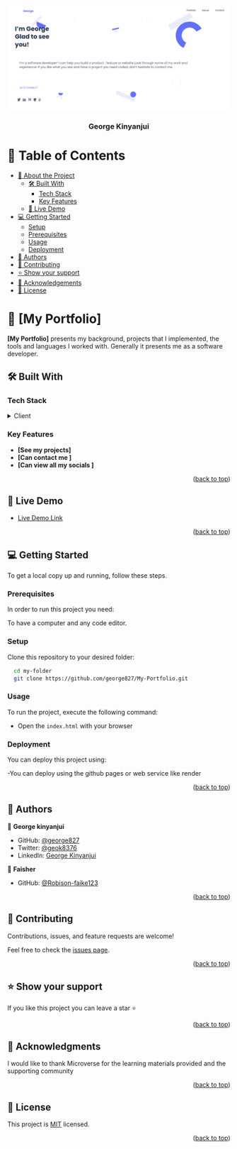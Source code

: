 <a name="readme-top"></a>

<div align="center">
  <!-- You are encouraged to replace this logo with your own! Otherwise you can also remove it. -->
  <img src="img/projectindex.png" alt="project" width="700"  height="auto" />
  <br/>

  <h3><b>George Kinyanjui </b></h3>

</div>

# 📗 Table of Contents

- [📖 About the Project](#about-project)
  - [🛠 Built With](#built-with)
    - [Tech Stack](#tech-stack)
    - [Key Features](#key-features)
  - [🚀 Live Demo](#live-demo)
- [💻 Getting Started](#getting-started)
  - [Setup](#setup)
  - [Prerequisites](#prerequisites)
  - [Usage](#usage)
  - [Deployment](#deployment)
- [👥 Authors](#authors)
- [🤝 Contributing](#contributing)
- [⭐️ Show your support](#support)
- [🙏 Acknowledgements](#acknowledgements)
- [📝 License](#license)

<!-- PROJECT DESCRIPTION -->

# 📖 [My Portfolio] <a name="about-project"></a>

**[My Portfolio]**  presents my background, projects that I implemented, the tools and languages I worked with. Generally it presents me as a software developer.

## 🛠 Built With <a name="built-with"></a>

### Tech Stack <a name="tech-stack"></a>

<details>
  <summary>Client</summary>
  <ul>
    <li><a href="https://www.javascript.com/">JavaScript</a></li>
  </ul>
</details>

<!-- Features -->

### Key Features <a name="key-features"></a>

- **[See my projects]**
- **[Can contact me ]**
- **[Can view all my socials ]**

<p align="right">(<a href="#readme-top">back to top</a>)</p>

<!-- LIVE DEMO -->

## 🚀 Live Demo <a name="live-demo"></a>


- [Live Demo Link](https://george827.github.io/My-Portfolio/)

<p align="right">(<a href="#readme-top">back to top</a>)</p>

<!-- GETTING STARTED -->

## 💻 Getting Started <a name="getting-started"></a>

To get a local copy up and running, follow these steps.

### Prerequisites

In order to run this project you need:

To have a computer and any code editor.

### Setup

Clone this repository to your desired folder:

```sh
  cd my-folder
  git clone https://github.com/george827/My-Portfolio.git
```


### Usage

To run the project, execute the following command:

- Open the `index.html` with your browser

### Deployment

You can deploy this project using:

-You can deploy using the github pages or web service like render

<p align="right">(<a href="#readme-top">back to top</a>)</p>

<!-- AUTHORS -->

## 👥 Authors <a name="authors"></a>

👤 **George kinyanjui**

- GitHub: [@george827](https://github.com/george827)
- Twitter: [@geok8376](https://twitter.com/geok8376)
- LinkedIn: [George Kinyanjui](https://www.linkedin.com/in/georgekinyanjui/)

👤 **Faisher**

- GitHub: [@Robison-faike123](https://github.com/Robison-faike123)

<p align="right">(<a href="#readme-top">back to top</a>)</p>

<!-- CONTRIBUTING -->

## 🤝 Contributing <a name="contributing"></a>

Contributions, issues, and feature requests are welcome!

Feel free to check the [issues page](https://github.com/george827/My-Portfolio/issues).

<p align="right">(<a href="#readme-top">back to top</a>)</p>

<!-- SUPPORT -->

## ⭐️ Show your support <a name="support"></a>


If you like this project you can leave a star ⭐️

<p align="right">(<a href="#readme-top">back to top</a>)</p>

<!-- ACKNOWLEDGEMENTS -->

## 🙏 Acknowledgments <a name="acknowledgements"></a>


I would like to thank Microverse for the learning materials provided and the supporting community

<p align="right">(<a href="#readme-top">back to top</a>)</p>


<!-- LICENSE -->

## 📝 License <a name="license"></a>

This project is [MIT](https://github.com/george827/My-Portfolio/blob/dev/LICENSE) licensed.

<p align="right">(<a href="#readme-top">back to top</a>)</p>

